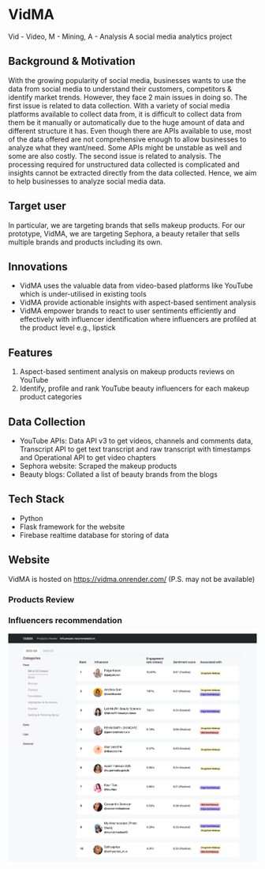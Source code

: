 # VidMA
Vid - Video, M - Mining, A - Analysis
A social media analytics project 

## Background & Motivation
With the growing popularity of social media, businesses wants to use the data from social media to understand their customers, competitors & identify market trends. However, they face 2 main issues in doing so. The first issue is related to data collection. With a variety of social media platforms available to collect data from, it is difficult to collect data from them be it manually or automatically due to the huge amount of data and different structure it has. Even though there are APIs available to use, most of the data offered are not comprehensive enough to allow businesses to analyze what they want/need. Some APIs might be unstable as well and some are also costly. The second issue is related to analysis. The processing required for unstructured data collected is complicated and insights cannot be extracted directly from the data collected. Hence, we aim to help businesses to analyze social media data.

## Target user
In particular, we are targeting brands that sells makeup products. For our prototype, VidMA, we are targeting Sephora, a beauty retailer that sells multiple brands and products including its own.

## Innovations
- VidMA uses the valuable data from video-based platforms like YouTube which is under-utilised in existing tools
- VidMA provide actionable insights with aspect-based sentiment analysis
- VidMA empower brands to react to user sentiments efficiently and effectively with influencer identification where influencers are profiled at the product level e.g., lipstick

## Features
1. Aspect-based sentiment analysis on makeup products reviews on YouTube
2. Identify, profile and rank YouTube beauty influencers for each makeup product categories

## Data Collection
- YouTube APIs: Data API v3 to get videos, channels and comments data, Transcript API to get text transcript and raw transcript with timestamps and Operational API to get video chapters
- Sephora website: Scraped the makeup products
- Beauty blogs: Collated a list of beauty brands from the blogs

## Tech Stack
- Python
- Flask framework for the website
- Firebase realtime database for storing of data

## Website
VidMA is hosted on https://vidma.onrender.com/ (P.S. may not be available)
### Products Review


### Influencers recommendation
![Image of the list of up to top 10 beauty influencers for BB & CC cream](images/influencers_recommendation_ss_1.png)
